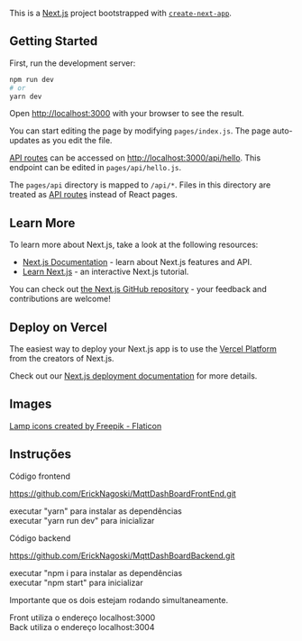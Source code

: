 This is a [Next.js](https://nextjs.org/) project bootstrapped with [`create-next-app`](https://github.com/vercel/next.js/tree/canary/packages/create-next-app).

## Getting Started

First, run the development server:

```bash
npm run dev
# or
yarn dev
```

Open [http://localhost:3000](http://localhost:3000) with your browser to see the result.

You can start editing the page by modifying `pages/index.js`. The page auto-updates as you edit the file.

[API routes](https://nextjs.org/docs/api-routes/introduction) can be accessed on [http://localhost:3000/api/hello](http://localhost:3000/api/hello). This endpoint can be edited in `pages/api/hello.js`.

The `pages/api` directory is mapped to `/api/*`. Files in this directory are treated as [API routes](https://nextjs.org/docs/api-routes/introduction) instead of React pages.

## Learn More

To learn more about Next.js, take a look at the following resources:

- [Next.js Documentation](https://nextjs.org/docs) - learn about Next.js features and API.
- [Learn Next.js](https://nextjs.org/learn) - an interactive Next.js tutorial.

You can check out [the Next.js GitHub repository](https://github.com/vercel/next.js/) - your feedback and contributions are welcome!

## Deploy on Vercel

The easiest way to deploy your Next.js app is to use the [Vercel Platform](https://vercel.com/new?utm_medium=default-template&filter=next.js&utm_source=create-next-app&utm_campaign=create-next-app-readme) from the creators of Next.js.

Check out our [Next.js deployment documentation](https://nextjs.org/docs/deployment) for more details.


## Images

<a href="https://www.flaticon.com/free-icons/lamp" title="lamp icons">Lamp icons created by Freepik - Flaticon</a>

## Instruções


<p>Código frontend</p>
<a href="https://github.com/ErickNagoski/MqttDashBoardFrontEnd.git">https://github.com/ErickNagoski/MqttDashBoardFrontEnd.git</a>
<p>
executar  "yarn" para instalar as dependências <br/>
executar "yarn run dev" para inicializar</p>

<p>Código backend</p>
<a href="https://github.com/ErickNagoski/MqttDashBoardBackend.git">https://github.com/ErickNagoski/MqttDashBoardBackend.git</a>
<p>
executar  "npm i para instalar as dependências <br/>
executar "npm start" para inicializar</p>

<p>Importante que os dois estejam rodando simultaneamente.</p>
<p>
Front utiliza o endereço localhost:3000 <br/>
Back utiliza o endereço localhost:3004
</p>
